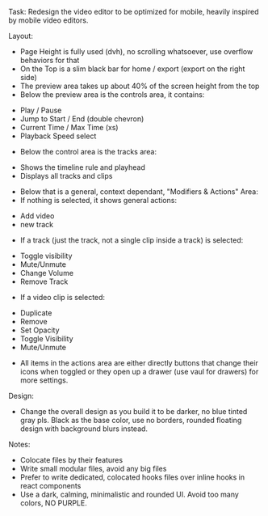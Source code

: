 
Task: Redesign the video editor to be optimized for mobile, heavily inspired by mobile video editors.

Layout:
- Page Height is fully used (dvh), no scrolling whatsoever, use overflow behaviors for that
- On the Top is a slim black bar for home / export (export on the right side)
- The preview area takes up about 40% of the screen height from the top
- Below the preview area is the controls area, it contains:
 * Play / Pause
 * Jump to Start / End (double chevron)
 * Current Time / Max Time (xs)
 * Playback Speed select
- Below the control area is the tracks area:
 * Shows the timeline rule and playhead
 * Displays all tracks and clips
- Below that is a general, context dependant, "Modifiers & Actions" Area:
 - If nothing is selected, it shows general actions:
  * Add video
  * new track
 - If a track (just the track, not a single clip inside a track) is selected:
  * Toggle visibility
  * Mute/Unmute
  * Change Volume
  * Remove Track
 - If a video clip is selected:
  * Duplicate
  * Remove
  * Set Opacity
  * Toggle Visibility
  * Mute/Unmute
- All items in the actions area are either directly buttons that change their icons when toggled or they open up a drawer (use vaul for drawers) for more settings.

Design:
 - Change the overall design as you build it to be darker, no blue tinted gray pls. Black as the base color, use no borders, rounded floating design with background blurs instead.
 

 Notes:
- Colocate files by their features
- Write small modular files, avoid any big files
- Prefer to write dedicated, colocated hooks files over inline hooks in react components
- Use a dark, calming, minimalistic and rounded UI. Avoid too many colors, NO PURPLE.

